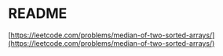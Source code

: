 # README

[https://leetcode.com/problems/median-of-two-sorted-arrays/](https://leetcode.com/problems/median-of-two-sorted-arrays/)
